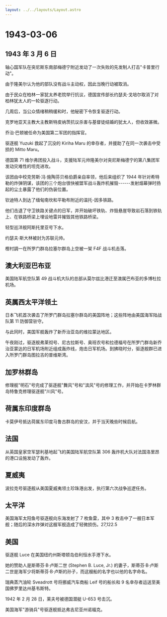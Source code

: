```yaml
---
layout: ../../layouts/Layout.astro
---
```


# 1943-03-06

## 1943 年 3 月 6 日

轴心国军队在突尼斯东南部梅德宁附近发动了一次失败的先发制人打击"卡普里行动"。

由于隆美尔认为他的部队没有战斗主动权，因此当晚行动被取消。

由于民众在柏林一家犹太养老院举行抗议，德国宣传部长约瑟夫·戈培尔取消了对柏林犹太人的一轮驱逐行动。

几周后，当公众情绪稍稍缓和时，他秘密下令恢复驱逐行动。

克罗地亚天主教大主教斯特皮纳茨抗议杀害与基督徒结婚的犹太人，但收效甚微。

乔治·巴顿被任命为美国第二军团的指挥官。

驱逐舰 Yuzuki 救起了沉没的 Kiriha Maru
的幸存者，并援助了在同一次袭击中受损的 Mitto Maru。

德国第 71
维尔弗团投入战斗，支援陆军元帅隆美尔对突尼斯梅德宁的第八集团军发动灾难性的坦克进攻。

该团由中校克劳斯·冯·施陶芬贝格伯爵亲自率领，他后来组织了 1944
年针对希特勒的炸弹阴谋，该团的三个炮台很快被盟军战斗轰炸机摧毁------发射烟幕弹时扬起的尘土暴露了他们的伪装位置。

钦迪特人到达了缅甸南坎和平勒布附近的温托-因多铁路。

他们击退了守卫铁路关键点的日军，并开始破坏铁轨、炸毁悬崖导致岩石落到铁轨上、在铁路桥梁上埋设地雷并摧毁其他铁路桥梁。

轻型巡洋舰阿斯托里亚号下水。

约瑟夫·斯大林被封为苏联元帅。

樫村調一在所罗门群岛拉塞尔群岛上空被一架 F4F 战斗机击落。

## 澳大利亚巴布亚

美国陆军航空队第 49
战斗机大队的总部从莫尔兹比港迁至澳属巴布亚的多博杜拉机场。

## 英属西太平洋领土

日本飞机首次袭击了所罗门群岛拉塞尔群岛的美国阵地；这些阵地由美国海军陆战队第
11 防御营驻守。

与此同时，美国军舰轰炸了新乔治亚岛的维拉蒙达地区。

午夜刚过，驱逐舰弗莱彻号、尼古拉斯号、奥班农号和拉德福号在所罗门群岛新乔治亚蒙达的日军机场附近组成轰炸线，炮击日军机场。到拂晓时分，驱逐舰群已进入所罗门群岛图拉吉的普维斯湾。

## 加罗林群岛

修理舰"明石"号完成了驱逐舰"舞风"号和"滨风"号的修理工作，并开始在卡罗林群岛特鲁克修理驱逐舰"川风"号。

## 荷属东印度群岛

卡莫伊号抵达荷属东印度马鲁古群岛的安汶，并于当天晚些时候启航。

## 法国

从英国皇家空军瑟利基地起飞的美国陆军航空队第 306
轰炸机大队对法国洛里昂的港口设施发动了轰炸。

## 夏威夷

波拉克号驱逐舰从美国夏威夷领土珍珠港出发，执行第六次战争巡逻任务。

## 太平洋

美国海军太阳鱼号驱逐舰向东海发射了 7 枚鱼雷，其中 3
枚击中了一艘日本军舰；随后的深水炸弹对这艘军舰造成了轻微损伤。27,122.5

## 美国

驱逐舰 Luce 在美国纽约州斯塔顿岛伯利恒水手港下水。

她的赞助人是斯蒂芬·B·卢斯二世 (Stephen B. Luce, Jr.)
的妻子，斯蒂芬·B·卢斯二世是海军少将斯蒂芬·B·卢斯的孙子，而这艘船的名字也以他的名字命名。

瑞典蒸汽油轮 Sveadrott 号将挪威汽车商船 Leif 号的船长和 9
名幸存者运送至美国佛罗里达州基韦斯特。

1942 年 2 月 28 日，莱夫号被德国潜艇 U-653 号击沉。

美国海军"游骑兵"号驱逐舰抵达弗吉尼亚州诺福克。